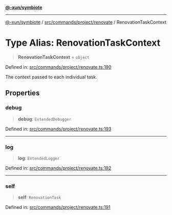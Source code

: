 [**@-xun/symbiote**](../../../../../README.md)

***

[@-xun/symbiote](../../../../../README.md) / [src/commands/project/renovate](../README.md) / RenovationTaskContext

# Type Alias: RenovationTaskContext

> **RenovationTaskContext** = `object`

Defined in: [src/commands/project/renovate.ts:190](https://github.com/Xunnamius/symbiote/blob/69d7b76e5696ff589285094e16ec41aa92317af3/src/commands/project/renovate.ts#L190)

The context passed to each individual task.

## Properties

### debug

> **debug**: `ExtendedDebugger`

Defined in: [src/commands/project/renovate.ts:193](https://github.com/Xunnamius/symbiote/blob/69d7b76e5696ff589285094e16ec41aa92317af3/src/commands/project/renovate.ts#L193)

***

### log

> **log**: `ExtendedLogger`

Defined in: [src/commands/project/renovate.ts:192](https://github.com/Xunnamius/symbiote/blob/69d7b76e5696ff589285094e16ec41aa92317af3/src/commands/project/renovate.ts#L192)

***

### self

> **self**: `RenovationTask`

Defined in: [src/commands/project/renovate.ts:191](https://github.com/Xunnamius/symbiote/blob/69d7b76e5696ff589285094e16ec41aa92317af3/src/commands/project/renovate.ts#L191)
